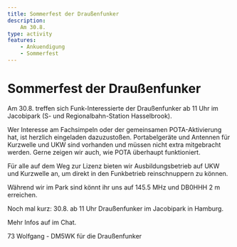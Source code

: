 ```yaml
---
title: Sommerfest der Draußenfunker
description:
    Am 30.8.
type: activity
features:
    - Ankuendigung
    - Sommerfest
---
```


# Sommerfest der Draußenfunker

Am 30.8. treffen sich Funk-Interessierte der Draußenfunker ab 11 Uhr im Jacobipark (S- und Regionalbahn-Station Hasselbrook).

Wer Interesse am Fachsimpeln oder der gemeinsamen POTA-Aktivierung hat, ist herzlich eingeladen dazuzustoßen. Portabelgeräte und Antennen für Kurzwelle und UKW sind vorhanden und müssen nicht extra mitgebracht werden. Gerne zeigen wir auch, wie POTA überhaupt funktioniert.

Für alle auf dem Weg zur Lizenz bieten wir Ausbildungsbetrieb auf UKW und Kurzwelle an, um direkt in den Funkbetrieb reinschnuppern zu können.

Während wir im Park sind könnt ihr uns auf 145.5 MHz und DB0HHH 2 m erreichen.

Noch mal kurz: 30.8. ab 11 Uhr Draußenfunker im Jacobipark in Hamburg.

Mehr Infos auf im Chat.

73 Wolfgang - DM5WK für die Draußenfunker
